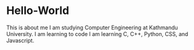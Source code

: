 # Hello-World
This is about me
I am studying Computer Engineering at Kathmandu University.
I am learning to code
I am learning C, C++, Python, CSS, and Javascript.
